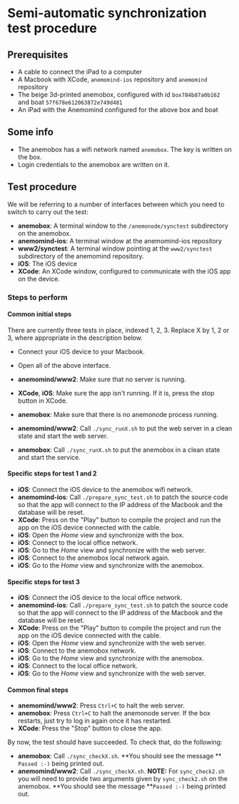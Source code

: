 # Semi-automatic synchronization test procedure

## Prerequisites
 - A cable to connect the iPad to a computer
 - A Macbook with XCode, ```anemomind-ios``` repository and ```anemomind``` repository
 - The beige 3d-printed anemobox, configured with id ```box784b87a0b162``` and boat ```57f678e612063872e749d481```
 - An iPad with the Anemomind configured for the above box and boat

## Some info
 - The anemobox has a wifi network named ```anemobox```. The key is written on the box.
 - Login credentials to the anemobox are written on it.

## Test procedure
We will be referring to a number of interfaces between which you need to switch to carry out the test:
 - **anemobox**: A terminal window to the ```/anemonode/synctest``` subdirectory on the anemobox.
 - **anemomind-ios**: A terminal window at the anemomind-ios repository
 - **www2/synctest**: A terminal window pointing at the ```www2/synctest``` subdirectory of the anemomind repository.
 - **iOS**: The iOS device
 - **XCode**: An XCode window, configured to communicate with the iOS app on the device.
 
### Steps to perform

#### Common initial steps
There are currently three tests in place, indexed 1, 2, 3. Replace X by 1, 2 or 3, where appropriate in the description below.

 - Connect your iOS device to your Macbook.
 - Open all of the above interface.
 - **anemomind/www2**: Make sure that no server is running.
 - **XCode**, **iOS**: Make sure the app isn't running. If it is, press the stop button in XCode.

 - **anemobox**: Make sure that there is no anemonode process running.
 - **anemomind/www2**: Call ```./sync_runX.sh``` to put the web server in a clean state and start the web server.
 - **anemobox**: Call ```./sync_runX.sh``` to put the anemobox in a clean state and start the service.

#### Specific steps for test 1 and 2
 - **iOS**: Connect the iOS device to the anemobox wifi network.
 - **anemomind-ios**: Call ```./prepare_sync_test.sh``` to patch the source code so that the app will connect to the IP address of the Macbook and the database will be reset.
 - **XCode**: Press on the "Play" button to compile the project and run the app on the iOS device connected with the cable.
 - **iOS**: Open the *Home* view and synchronize with the box.
 - **iOS**: Connect to the local office network.
 - **iOS**: Go to the *Home* view and synchronize with the web server.
 - **iOS**: Connect to the anemobox local network again.
 - **iOS**: Go to the *Home* view and synchronize with the anemobox.

#### Specific steps for test 3
 - **iOS**: Connect the iOS device to the local office network.
 - **anemomind-ios**: Call ```./prepare_sync_test.sh``` to patch the source code so that the app will connect to the IP address of the Macbook and the database will be reset.
 - **XCode**: Press on the "Play" button to compile the project and run the app on the iOS device connected with the cable.
 - **iOS**: Open the *Home* view and synchronize with the web server.
 - **iOS**: Connect to the anemobox network.
 - **iOS**: Go to the *Home* view and synchronize with the anemobox.
 - **iOS**: Connect to the local office network.
 - **iOS**: Go to the *Home* view and synchronize with the web server.

#### Common final steps
 - **anemomind/www2**: Press ```Ctrl+C``` to halt the web server.
 - **anemobox**: Press ```Ctrl+C``` to halt the anemonode server. If the box restarts, just try to log in again once it has restarted.
 - **XCode**: Press the "Stop" button to close the app.

By now, the test should have succeeded. To check that, do the following:

 - **anemobox**: Call ```./sync_checkX.sh```. **You should see the message ** ```Passed :-)``` being printed out.
 - **anemomind/www2**: Call ```./sync_checkX.sh```. **NOTE:** For ```sync_check2.sh``` you will need to provide two arguments given by ```sync_check2.sh``` on the anemobox. **You should see the message **```Passed :-)``` being printed out.

